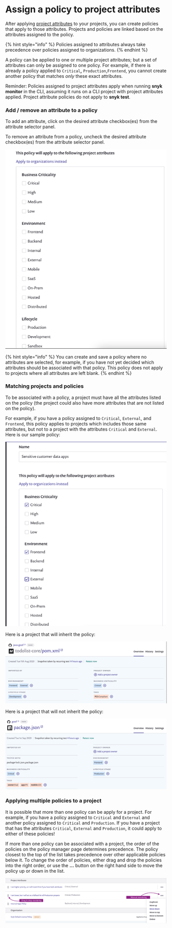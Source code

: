 # Assign a policy to project attributes

After applying [project attributes](https://docs.snyk.io/fixing-and-prioritizing-issues/policies/assign-a-policy-to-project-attributes) to your projects, you can create policies that apply to those attributes. Projects and policies are linked based on the attributes assigned to the policy.

{% hint style="info" %}
Policies assigned to attributes always take precedence over policies assigned to organizations.
{% endhint %}

A policy can be applied to one or multiple project attributes; but a set of attributes can only be assigned to one policy. For example, if there is already a policy applied to `Critical`**,** `Production`,`Frontend`, you cannot create another policy that matches _only_ these exact attributes.

Reminder: Policies assigned to project attributes apply when running **snyk monitor** in the CLI, assuming it runs on a CLI project with project attributes applied. Project attribute policies do not apply to **snyk test**.

### Add / remove an attribute to a policy

To add an attribute, click on the desired attribute checkbox\(es\) from the attribute selector panel.

To remove an attribute from a policy, uncheck the desired attribute checkbox\(es\) from the attribute selector panel.

![](../../.gitbook/assets/screenshot_2021-03-11_at_1.20.42_pm.png)

{% hint style="info" %}
You can create and save a policy where no attributes are selected, for example, if you have not yet decided which attributes should be associated with that policy. This policy does not apply to projects where all attributes are left blank.
{% endhint %}

### Matching projects and policies

To be associated with a policy, a project must have all the attributes listed on the policy \(the project could also have more attributes that are not listed on the policy\).

For example, if you have a policy assigned to `Critical`, `External`, and `Frontend`, this policy applies to projects which includes those same attributes, but not to a project with the attributes `Critical` and `External`.  
Here is our sample policy:

![](../../.gitbook/assets/screenshot_2021-03-11_at_11.54.33_am.png)

Here is a project that will inherit the policy:

![](../../.gitbook/assets/screenshot_2021-03-11_at_12.26.02_pm.png)

Here is a project that will not inherit the policy:

![](../../.gitbook/assets/screenshot_2021-03-11_at_12.29.03_pm.png)

### Applying multiple policies to a project

It is possible that more than one policy can be apply for a project. For example, if you have a policy assigned to `Critical` and `External` and another policy assigned to `Critical` and `Production`. If you have a project that has the attributes `Critical`, `External` and `Production`, it could apply to either of these policies!

If more than one policy can be associated with a project, the order of the policies on the policy manager page determines precedence. The policy closest to the top of the list takes precedence over other applicable policies below it. To change the order of policies, either drag and drop the policies into the right order, or use the **...** button on the right hand side to move the policy up or down in the list.

![](../../.gitbook/assets/screenshot_2021-03-11_at_12.51.25_pm.png)

